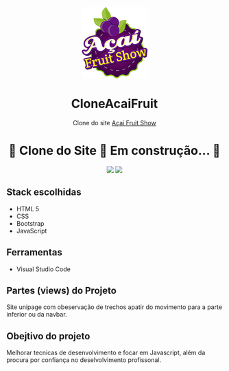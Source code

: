 <p  align="center">
<img src="https://github.com/donizeti26/CloneAcaiFruit/blob/main/images/brand.png" alt="">
</p>
<h1 align="center">CloneAcaiFruit</h1>
<p align="center"> Clone do site <a href="https://www.acaifruitshow.com.br">Açai Fruit Show </a></p>

<h1 align="center">🚧  Clone do Site 🚀 Em construção...  🚧
</h1>
<p align="center">
<a href="https://www.instagram.com/dotnet_freela/"><img src="https://img.shields.io/static/v1?label=Blog&message=Instagram&color=E4405F&style=for-the-badge&logo=Instagram"/></a>
<a href="www.linkedin.com/in/donizeti-silva-a666b31b0
"><img src="https://img.shields.io/static/v1?label=Blog&message=LinkedIn&color=0077B5&style=for-the-badge&logo=LinkedIn"/>
</a>
</p>

## Stack escolhidas 
- HTML 5
- CSS
- Bootstrap
- JavaScript

## Ferramentas
- Visual Studio Code

##  Partes (views) do Projeto
Site unipage com obeservação de trechos apatir do movimento para a parte inferior ou da navbar.

## Obejtivo do projeto

Melhorar tecnicas de desenvolvimento e focar em Javascript, além da procura por confiança no deselvolvimento profissonal.